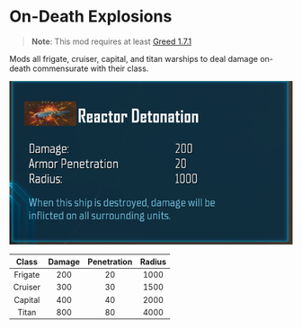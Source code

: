 # On-Death Explosions

> **Note**: This mod requires at least [Greed 1.7.1](https://github.com/VoltCruelerz/Greed/releases)

Mods all frigate, cruiser, capital, and titan warships to deal damage on-death commensurate with their class.

![Reactor Detonation](<assets/Reactor Detonation.png>)

|  Class  | Damage | Penetration | Radius |
| :-----: | :----: | :---------: | :----: |
| Frigate |  200   |     20      |  1000  |
| Cruiser |  300   |     30      |  1500  |
| Capital |  400   |     40      |  2000  |
|  Titan  |  800   |     80      |  4000  |
